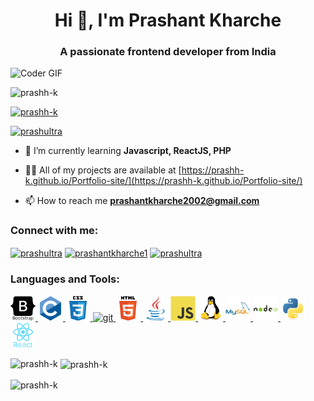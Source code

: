 <h1 align="center">Hi 👋, I'm Prashant Kharche</h1>
<h3 align="center">A passionate frontend developer from India</h3>

<img alt="Coder GIF" height=250 width=350 src="https://miro.medium.com/max/1360/0*7Q3yvSIv_t0ioJ-Z.gif" />
<p align="left"> <img src="https://komarev.com/ghpvc/?username=prashh-k&label=Profile%20views&color=0e75b6&style=flat" alt="prashh-k" /> </p>

<p align="left"> <a href="https://github.com/ryo-ma/github-profile-trophy"><img src="https://github-profile-trophy.vercel.app/?username=prashh-k" alt="prashh-k" /></a> </p>

<p align="left"> <a href="https://twitter.com/prashultra" target="blank"><img src="https://img.shields.io/twitter/follow/prashultra?logo=twitter&style=for-the-badge" alt="prashultra" /></a> </p>

- 🌱 I’m currently learning **Javascript, ReactJS, PHP**

- 👨‍💻 All of my projects are available at [https://prashh-k.github.io/Portfolio-site/](https://prashh-k.github.io/Portfolio-site/)

- 📫 How to reach me **prashantkharche2002@gmail.com**

<h3 align="left">Connect with me:</h3>
<p align="left">
<a href="https://twitter.com/prashultra" target="blank"><img align="center" src="https://raw.githubusercontent.com/rahuldkjain/github-profile-readme-generator/master/src/images/icons/Social/twitter.svg" alt="prashultra" height="30" width="40" /></a>
<a href="https://www.hackerrank.com/prashantkharche1" target="blank"><img align="center" src="https://raw.githubusercontent.com/rahuldkjain/github-profile-readme-generator/master/src/images/icons/Social/hackerrank.svg" alt="prashantkharche1" height="30" width="40" /></a>
<a href="https://www.leetcode.com/prashultra" target="blank"><img align="center" src="https://raw.githubusercontent.com/rahuldkjain/github-profile-readme-generator/master/src/images/icons/Social/leet-code.svg" alt="prashultra" height="30" width="40" /></a>
</p>

<h3 align="left">Languages and Tools:</h3>
<p align="left"> <a href="https://getbootstrap.com" target="_blank" rel="noreferrer"> <img src="https://raw.githubusercontent.com/devicons/devicon/master/icons/bootstrap/bootstrap-plain-wordmark.svg" alt="bootstrap" width="40" height="40"/> </a> <a href="https://www.cprogramming.com/" target="_blank" rel="noreferrer"> <img src="https://raw.githubusercontent.com/devicons/devicon/master/icons/c/c-original.svg" alt="c" width="40" height="40"/> </a> <a href="https://www.w3schools.com/css/" target="_blank" rel="noreferrer"> <img src="https://raw.githubusercontent.com/devicons/devicon/master/icons/css3/css3-original-wordmark.svg" alt="css3" width="40" height="40"/> </a> <a href="https://git-scm.com/" target="_blank" rel="noreferrer"> <img src="https://www.vectorlogo.zone/logos/git-scm/git-scm-icon.svg" alt="git" width="40" height="40"/> </a> <a href="https://www.w3.org/html/" target="_blank" rel="noreferrer"> <img src="https://raw.githubusercontent.com/devicons/devicon/master/icons/html5/html5-original-wordmark.svg" alt="html5" width="40" height="40"/> </a> <a href="https://www.java.com" target="_blank" rel="noreferrer"> <img src="https://raw.githubusercontent.com/devicons/devicon/master/icons/java/java-original.svg" alt="java" width="40" height="40"/> </a> <a href="https://developer.mozilla.org/en-US/docs/Web/JavaScript" target="_blank" rel="noreferrer"> <img src="https://raw.githubusercontent.com/devicons/devicon/master/icons/javascript/javascript-original.svg" alt="javascript" width="40" height="40"/> </a> <a href="https://www.linux.org/" target="_blank" rel="noreferrer"> <img src="https://raw.githubusercontent.com/devicons/devicon/master/icons/linux/linux-original.svg" alt="linux" width="40" height="40"/> </a> <a href="https://www.mysql.com/" target="_blank" rel="noreferrer"> <img src="https://raw.githubusercontent.com/devicons/devicon/master/icons/mysql/mysql-original-wordmark.svg" alt="mysql" width="40" height="40"/> </a> <a href="https://nodejs.org" target="_blank" rel="noreferrer"> <img src="https://raw.githubusercontent.com/devicons/devicon/master/icons/nodejs/nodejs-original-wordmark.svg" alt="nodejs" width="40" height="40"/> </a> <a href="https://www.python.org" target="_blank" rel="noreferrer"> <img src="https://raw.githubusercontent.com/devicons/devicon/master/icons/python/python-original.svg" alt="python" width="40" height="40"/> </a> <a href="https://reactjs.org/" target="_blank" rel="noreferrer"> <img src="https://raw.githubusercontent.com/devicons/devicon/master/icons/react/react-original-wordmark.svg" alt="react" width="40" height="40"/> </a> </p>

<p><img align="left" src="https://github-readme-stats.vercel.app/api/top-langs?username=prashh-k&show_icons=true&locale=en&layout=compact" alt="prashh-k" /></p>

<p>&nbsp;<img align="center" src="https://github-readme-stats.vercel.app/api?username=prashh-k&show_icons=true&locale=en" alt="prashh-k" /></p>

<p><img align="center" src="https://github-readme-streak-stats.herokuapp.com/?user=prashh-k&" alt="prashh-k" /></p>
